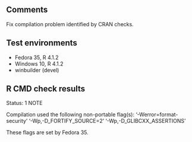 ## Comments

Fix compilation problem identified by CRAN checks.

## Test environments

* Fedora 35, R 4.1.2
* Windows 10, R 4.1.2
* winbuilder (devel)

## R CMD check results

Status: 1 NOTE

Compilation used the following non-portable
  flag(s):
  ‘-Werror=format-security’  ‘-Wp,-D_FORTIFY_SOURCE=2’
  ‘-Wp,-D_GLIBCXX_ASSERTIONS’

These flags are set by Fedora 35.
